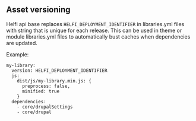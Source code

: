 ## Asset versioning

Helfi api base replaces `HELFI_DEPLOYMENT_IDENTIFIER` in libraries.yml files with string that is unique for each release. This can be used in theme or module libraries.yml files to automatically bust caches when dependencies are updated.

Example:
```
my-library:
  version: HELFI_DEPLOYMENT_IDENTIFIER
  js:
    dist/js/my-library.min.js: {
      preprocess: false,
      minified: true
    }
  dependencies:
    - core/drupalSettings
    - core/drupal
```

